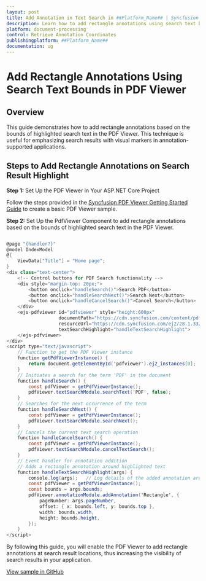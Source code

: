 ```yaml
---
layout: post
title: Add Annotation in Text Search in ##Platform_Name## | Syncfusion
description: Learn how to add rectangle annotations using search text bounds in Syncfusion ##Platform_Name## Pdfviewer component of Syncfusion Essential JS 2 and more.
platform: document-processing
control: Retrieve Annotation Coordinates
publishingplatform: ##Platform_Name##
documentation: ug
---
```


# Add Rectangle Annotations Using Search Text Bounds in PDF Viewer

## Overview

This guide demonstrates how to add rectangle annotations based on the bounds of highlighted search text in the PDF Viewer. This technique is useful for emphasizing search results with visual markers in annotation-supported applications.

## Steps to Add Rectangle Annotations on Search Result Highlight

**Step 1:** Set Up the PDF Viewer in Your ASP.NET Core Project

Follow the steps provided in the [Syncfusion PDF Viewer Getting Started Guide](https://ej2.syncfusion.com/aspnetcore/documentation/pdfviewer/getting-started) to create a basic PDF Viewer sample.

**Step 2:** Set Up the PdfViewer Component to add rectangle annotations based on the bounds of highlighted search text in the PDF Viewer.


```cs

@page "{handler?}"
@model IndexModel
@{
    ViewData["Title"] = "Home page";
}
<div class="text-center">
    <!-- Control buttons for PDF Search functionality -->
    <div style="margin-top: 20px;">
        <button onclick="handleSearch()">Search PDF</button>
        <button onclick="handleSearchNext()">Search Next</button>
        <button onclick="handleCancelSearch()">Cancel Search</button>
    </div>
    <ejs-pdfviewer id="pdfviewer" style="height:600px"
                   documentPath="https://cdn.syncfusion.com/content/pdf/pdf-succinctly.pdf"
                   resourceUrl="https://cdn.syncfusion.com/ej2/28.1.33/dist/ej2-pdfviewer-lib"
                   textSearchHighlight="handleTextSearchHighlight">
    </ejs-pdfviewer>
</div>
<script type="text/javascript">
    // Function to get the PDF Viewer instance
    function getPdfViewerInstance() {
        return document.getElementById('pdfviewer').ej2_instances[0];
    }
    // Initiates a search for the term 'PDF' in the document
    function handleSearch() {
        const pdfViewer = getPdfViewerInstance();
        pdfViewer.textSearchModule.searchText('PDF', false);
    }
    // Searches for the next occurrence of the term
    function handleSearchNext() {
        const pdfViewer = getPdfViewerInstance();
        pdfViewer.textSearchModule.searchNext();
    }
    // Cancels the current text search operation
    function handleCancelSearch() {
        const pdfViewer = getPdfViewerInstance();
        pdfViewer.textSearchModule.cancelTextSearch();
    }
    // Event handler for annotation addition
    // Adds a rectangle annotation around highlighted text
    function handleTextSearchHighlight(args) {
        console.log(args);   // Log details of the added annotation around highlighted text
        const pdfViewer = getPdfViewerInstance();
        const bounds = args.bounds;
        pdfViewer.annotationModule.addAnnotation('Rectangle', {
            pageNumber: args.pageNumber,
            offset: { x: bounds.left, y: bounds.top },
            width: bounds.width,
            height: bounds.height,
        });
    }
</script>

```

By following this guide, you will enable the PDF Viewer to add rectangle annotations at search result locations, thus increasing the visibility of search results in your application.

[View sample in GitHub](https://github.com/SyncfusionExamples/asp-core-pdf-viewer-examples/tree/master/How%20to)
